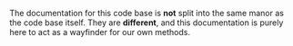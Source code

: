 The documentation for this code base is **not** split into the same manor as the code base itself. They are **different**, and this documentation is purely here to act as a wayfinder for our own methods.